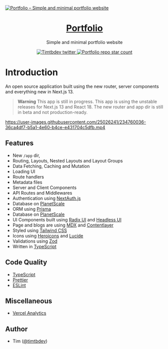 <a href="https://timtb.dev">
  <img alt="Portfolio – Simple and minimal portfolio website" src="https://timtb.dev/images/banner/banner.jpg">
  <h1 align="center">Portfolio</h1>
</a>

<p align="center">
  Simple and minimal portfolio website
</p>

<p align="center">
  <a href="https://twitter.com/timtbdev">
    <img src="https://img.shields.io/twitter/follow/timtbdev?style=flat&label=timtbdev&logo=twitter&color=0bf&logoColor=fff" alt="Timtbdev twitter" />
  </a>
  <a href="https://github.com/timtbdev/Portfolio">
    <img src="https://img.shields.io/github/stars/timtbdev/Portfolio?label=timtbdev%2FPortfolio" alt="Portfolio repo star count" />
  </a>
</p>

# Introduction

An open source application built using the new router, server components and everything new in Next.js 13.

> **Warning**
> This app is still in progress.
> This app is using the unstable releases for Next.js 13 and React 18. The new router and app dir is still in beta and not production-ready.

https://user-images.githubusercontent.com/25026241/234760036-36ca4df7-b5a1-4e60-b4ce-e431704c5dfb.mp4

## Features

- New `/app` dir,
- Routing, Layouts, Nested Layouts and Layout Groups
- Data Fetching, Caching and Mutation
- Loading UI
- Route handlers
- Metadata files
- Server and Client Components
- API Routes and Middlewares
- Authentication using [NextAuth.js](https://next-auth.js.org/)
- Database on [PlanetScale](https://planetscale.com)
- ORM using [Prisma](https://www.prisma.io/)
- Database on [PlanetScale](https://planetscale.com/)
- UI Components built using [Radix UI](https://www.radix-ui.com/) and [Headless UI](https://headlessui.com/)
- Page and blogs are using [MDX](https://mdxjs.com/) and [Contentlayer](https://www.contentlayer.dev/)
- Styled using [Tailwind CSS](https://tailwindcss.com/)
- Icons using [Heroicons](https://heroicons.com/) and [Lucide](https://lucide.dev/)
- Validations using [Zod](https://www.zod.dev)
- Written in [TypeScript](https://www.typescriptlang.org/)

## Code Quality

- [TypeScript](https://www.typescriptlang.org/)
- [Prettier](https://prettier.io/)
- [ESLint](https://eslint.org/)

## Miscellaneous

- [Vercel Analytics](https://vercel.com/analytics)

## Author

- Tim ([@timtbdev](https://twitter.com/timtbdev))
